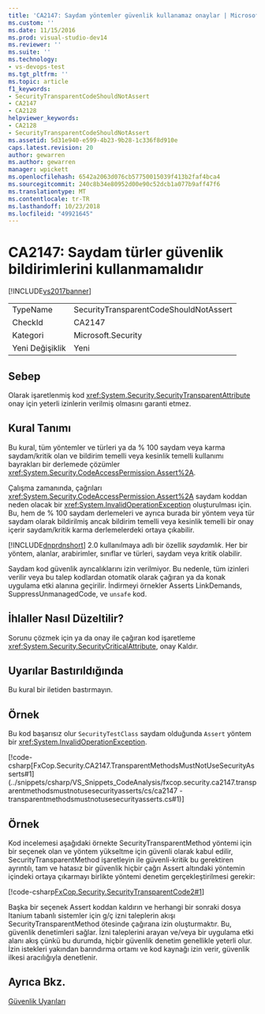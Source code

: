 ```yaml
---
title: 'CA2147: Saydam yöntemler güvenlik kullanamaz onaylar | Microsoft Docs'
ms.custom: ''
ms.date: 11/15/2016
ms.prod: visual-studio-dev14
ms.reviewer: ''
ms.suite: ''
ms.technology:
- vs-devops-test
ms.tgt_pltfrm: ''
ms.topic: article
f1_keywords:
- SecurityTransparentCodeShouldNotAssert
- CA2147
- CA2128
helpviewer_keywords:
- CA2128
- SecurityTransparentCodeShouldNotAssert
ms.assetid: 5d31e940-e599-4b23-9b28-1c336f8d910e
caps.latest.revision: 20
author: gewarren
ms.author: gewarren
manager: wpickett
ms.openlocfilehash: 6542a2063d076cb57750015039f413b2faf4bca4
ms.sourcegitcommit: 240c8b34e80952d00e90c52dcb1a077b9aff47f6
ms.translationtype: MT
ms.contentlocale: tr-TR
ms.lasthandoff: 10/23/2018
ms.locfileid: "49921645"
---
```

# <a name="ca2147-transparent-methods-may-not-use-security-asserts"></a>CA2147: Saydam türler güvenlik bildirimlerini kullanmamalıdır
[!INCLUDE[vs2017banner](../includes/vs2017banner.md)]

|||
|-|-|
|TypeName|SecurityTransparentCodeShouldNotAssert|
|CheckId|CA2147|
|Kategori|Microsoft.Security|
|Yeni Değişiklik|Yeni|

## <a name="cause"></a>Sebep
 Olarak işaretlenmiş kod <xref:System.Security.SecurityTransparentAttribute> onay için yeterli izinlerin verilmiş olmasını garanti etmez.

## <a name="rule-description"></a>Kural Tanımı
 Bu kural, tüm yöntemler ve türleri ya da % 100 saydam veya karma saydam/kritik olan ve bildirim temelli veya kesinlik temelli kullanımı bayrakları bir derlemede çözümler <xref:System.Security.CodeAccessPermission.Assert%2A>.

 Çalışma zamanında, çağrıları <xref:System.Security.CodeAccessPermission.Assert%2A> saydam koddan neden olacak bir <xref:System.InvalidOperationException> oluşturulması için. Bu, hem de % 100 saydam derlemeleri ve ayrıca burada bir yöntem veya tür saydam olarak bildirilmiş ancak bildirim temelli veya kesinlik temelli bir onay içerir saydam/kritik karma derlemelerdeki ortaya çıkabilir.

 [!INCLUDE[dnprdnshort](../includes/dnprdnshort-md.md)] 2.0 kullanılmaya adlı bir özellik *saydamlık*. Her bir yöntem, alanlar, arabirimler, sınıflar ve türleri, saydam veya kritik olabilir.

 Saydam kod güvenlik ayrıcalıklarını izin verilmiyor. Bu nedenle, tüm izinleri verilir veya bu talep kodlardan otomatik olarak çağıran ya da konak uygulama etki alanına geçirilir. İndirmeyi örnekler Asserts LinkDemands, SuppressUnmanagedCode, ve `unsafe` kod.

## <a name="how-to-fix-violations"></a>İhlaller Nasıl Düzeltilir?
 Sorunu çözmek için ya da onay ile çağıran kod işaretleme <xref:System.Security.SecurityCriticalAttribute>, onay Kaldır.

## <a name="when-to-suppress-warnings"></a>Uyarılar Bastırıldığında
 Bu kural bir iletiden bastırmayın.

## <a name="example"></a>Örnek
 Bu kod başarısız olur `SecurityTestClass` saydam olduğunda `Assert` yöntem bir <xref:System.InvalidOperationException>.

 [!code-csharp[FxCop.Security.CA2147.TransparentMethodsMustNotUseSecurityAsserts#1](../snippets/csharp/VS_Snippets_CodeAnalysis/fxcop.security.ca2147.transparentmethodsmustnotusesecurityasserts/cs/ca2147 - transparentmethodsmustnotusesecurityasserts.cs#1)]

## <a name="example"></a>Örnek
 Kod incelemesi aşağıdaki örnekte SecurityTransparentMethod yöntemi için bir seçenek olan ve yöntem yükseltme için güvenli olarak kabul edilir, SecurityTransparentMethod işaretleyin ile güvenli-kritik bu gerektiren ayrıntılı, tam ve hatasız bir güvenlik hiçbir çağrı Assert altındaki yöntemin içindeki ortaya çıkarmayı birlikte yöntemi denetim gerçekleştirilmesi gerekir:

 [!code-csharp[FxCop.Security.SecurityTransparentCode2#1](../snippets/csharp/VS_Snippets_CodeAnalysis/FxCop.Security.SecurityTransparentCode2/cs/FxCop.Security.SecurityTransparentCode2.cs#1)]

 Başka bir seçenek Assert koddan kaldırın ve herhangi bir sonraki dosya Itanium tabanlı sistemler için g/ç izni taleplerin akışı SecurityTransparentMethod ötesinde çağırana izin oluşturmaktır. Bu, güvenlik denetimleri sağlar. İzni taleplerini arayan ve/veya bir uygulama etki alanı akış çünkü bu durumda, hiçbir güvenlik denetim genellikle yeterli olur. İzin istekleri yakından barındırma ortamı ve kod kaynağı izin verir, güvenlik ilkesi aracılığıyla denetlenir.

## <a name="see-also"></a>Ayrıca Bkz.
 [Güvenlik Uyarıları](../code-quality/security-warnings.md)



